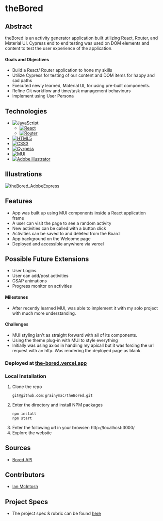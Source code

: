 # theBored

## Abstract
theBored is an activity generator application built utilizing React, Router, and Material UI. Cypress end to end testing was used on DOM elements and content to test the user experience of the application.

#### Goals and Objectives
- Build a React/ Router application to hone my skills
- Utilize Cypress for testing of our content and DOM items for happy and sad paths
- Executed newly learned, Material UI, for using pre-built components.
- Refine Git workflow and time/task management behaviours
- Implement using User Persona

## Technologies
- [![JavaScript](https://img.shields.io/badge/javascript-%23323330.svg?style=for-the-badge&logo=javascript&logoColor=%23F7DF1E)](https://www.javascript.com/)
  - [![React](https://img.shields.io/badge/react-%23323330.svg?style=for-the-badge&logo=react&logoColor=%23F7DF1E)](https://reactjs.org/)
  - [![Router](https://img.shields.io/badge/router-%23323330.svg?style=for-the-badge&logo=react-router&logoColor=%CA4245)](https://reactrouter.com/en/main)
- [![HTML5](https://img.shields.io/badge/html5-%23E34F26.svg?style=for-the-badge&logo=html5&logoColor=white)](https://developer.mozilla.org/en-US/docs/Glossary/HTML5)
- [![CSS3](https://img.shields.io/badge/css3-%231572B6.svg?style=for-the-badge&logo=css3&logoColor=white)](https://www.css3.info/)
- [![Cyrpess](https://img.shields.io/badge/cypress-%1004E9F.svg?style=for-the-badge&logo=cypress&logoColor=%23F7DF1E)](https://www.cypress.io/)
- [![MUI](https://img.shields.io/badge/mui-007FFF.svg?style=for-the-badge&logo=mui&logoColor=white)](https://mui.com/)
- [![Adobe Illustrator](https://img.shields.io/badge/adobe_illustrator-FF9A00.svg?style=for-the-badge&logo=adobe-illustrator&logoColor=black)](https://www.adobe.com/products/illustrator.html)

## Illustrations
![theBored_AdobeExpress](https://user-images.githubusercontent.com/106535343/212758111-09a00187-27c9-4dfb-a186-9383e77f7397.gif)


## Features
- App was built up using MUI components inside a React application frame
- A user can visit the page to see a random activity
- New activities can be called with a button click
- Activities can be saved to and deleted from the Board
- App background on the Welcome page
- Deployed and accessible anywhere via vercel

## Possible Future Extensions
- User Logins
- User can add/post activities
- GSAP animations
- Progress monitor on activities

#### Milestones
- After recently learned MUI, was able to implement it with my solo project with much more understanding.


#### Challenges 
- MUI styling isn't as straight forward with all of its components.
- Using the theme plug-in with MUI to style everything
- Initially was using axios in handling my apicall but it was forcing the url request with an http.  Was rendering the deployed page as blank.

### Deployed at [the-bored.vercel.app](https://the-bored.vercel.app/)

### Local Installation
1. Clone the repo
   ```sh
   git@github.com:grainymac/theBored.git
   ```
2. Enter the directory and install NPM packages
   ```sh
   npm install
   npm start
   ``` 
3. Enter the following url in your browser: http://localhost:3000/
4. Explore the website

## Sources
  - [Bored API](http://www.boredapi.com/)

## Contributors
  - [Ian McIntosh](https://github.com/grainymac)

## Project Specs
  - The project spec & rubric can be found [here](https://frontend.turing.edu/projects/module-3/showcase.html)

